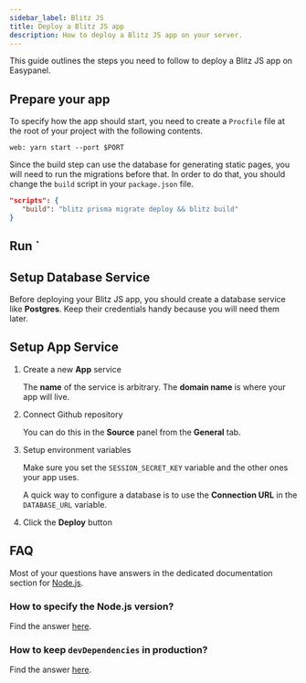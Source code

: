 ```yaml
---
sidebar_label: Blitz JS
title: Deploy a Blitz JS app
description: How to deploy a Blitz JS app on your server.
---
```


This guide outlines the steps you need to follow to deploy a Blitz JS app on Easypanel.

## Prepare your app

To specify how the app should start, you need to create a `Procfile` file at the root of your project with the following contents.

```plain title="Procfile"
web: yarn start --port $PORT
```

Since the build step can use the database for generating static pages, you will need to run the migrations before that. In order to do that, you should change the `build` script in your `package.json` file.

```json title="package.json"
"scripts": {
   "build": "blitz prisma migrate deploy && blitz build"
}
```

## Run `

## Setup Database Service

Before deploying your Blitz JS app, you should create a database service like **Postgres**. Keep their credentials handy because you will need them later.

## Setup App Service

1. Create a new **App** service

   The **name** of the service is arbitrary. The **domain name** is where your app will live.

2. Connect Github repository

   You can do this in the **Source** panel from the **General** tab.

3. Setup environment variables

   Make sure you set the `SESSION_SECRET_KEY` variable and the other ones your app uses.

   A quick way to configure a database is to use the **Connection URL** in the `DATABASE_URL` variable.

4. Click the **Deploy** button

## FAQ

Most of your questions have answers in the dedicated documentation section for [Node.js](/docs/languages/nodejs).

### How to specify the Node.js version?

Find the answer [here](/docs/languages/nodejs#specifying-a-nodejs-version).

### How to keep `devDependencies` in production?

Find the answer [here](/docs/languages/nodejs#avoid-purging-devdependencies).
